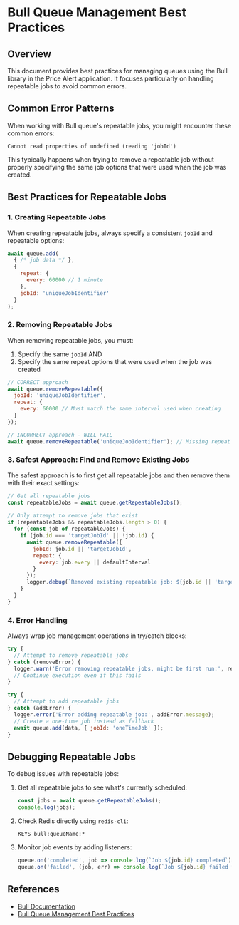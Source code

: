 # Bull Queue Management Best Practices

## Overview

This document provides best practices for managing queues using the Bull library in the Price Alert application. It focuses particularly on handling repeatable jobs to avoid common errors.

## Common Error Patterns

When working with Bull queue's repeatable jobs, you might encounter these common errors:

```
Cannot read properties of undefined (reading 'jobId')
```

This typically happens when trying to remove a repeatable job without properly specifying the same job options that were used when the job was created.

## Best Practices for Repeatable Jobs

### 1. Creating Repeatable Jobs

When creating repeatable jobs, always specify a consistent `jobId` and repeatable options:

```javascript
await queue.add(
  { /* job data */ },
  {
    repeat: {
      every: 60000 // 1 minute
    },
    jobId: 'uniqueJobIdentifier'
  }
);
```

### 2. Removing Repeatable Jobs

When removing repeatable jobs, you must:

1. Specify the same `jobId` AND
2. Specify the same repeat options that were used when the job was created

```javascript
// CORRECT approach
await queue.removeRepeatable({
  jobId: 'uniqueJobIdentifier',
  repeat: {
    every: 60000 // Must match the same interval used when creating
  }
});

// INCORRECT approach - WILL FAIL
await queue.removeRepeatable('uniqueJobIdentifier'); // Missing repeat options
```

### 3. Safest Approach: Find and Remove Existing Jobs

The safest approach is to first get all repeatable jobs and then remove them with their exact settings:

```javascript
// Get all repeatable jobs
const repeatableJobs = await queue.getRepeatableJobs();
  
// Only attempt to remove jobs that exist
if (repeatableJobs && repeatableJobs.length > 0) {
  for (const job of repeatableJobs) {
    if (job.id === 'targetJobId' || !job.id) {
      await queue.removeRepeatable({
        jobId: job.id || 'targetJobId',
        repeat: {
          every: job.every || defaultInterval
        }
      });
      logger.debug(`Removed existing repeatable job: ${job.id || 'targetJobId'}`);
    }
  }
}
```

### 4. Error Handling

Always wrap job management operations in try/catch blocks:

```javascript
try {
  // Attempt to remove repeatable jobs
} catch (removeError) {
  logger.warn('Error removing repeatable jobs, might be first run:', removeError);
  // Continue execution even if this fails
}

try {
  // Attempt to add repeatable jobs
} catch (addError) {
  logger.error('Error adding repeatable job:', addError.message);
  // Create a one-time job instead as fallback
  await queue.add(data, { jobId: 'oneTimeJob' });
}
```

## Debugging Repeatable Jobs

To debug issues with repeatable jobs:

1. Get all repeatable jobs to see what's currently scheduled:
   ```javascript
   const jobs = await queue.getRepeatableJobs();
   console.log(jobs);
   ```

2. Check Redis directly using `redis-cli`:
   ```
   KEYS bull:queueName:*
   ```

3. Monitor job events by adding listeners:
   ```javascript
   queue.on('completed', job => console.log(`Job ${job.id} completed`));
   queue.on('failed', (job, err) => console.log(`Job ${job.id} failed with error ${err.message}`));
   ```

## References

- [Bull Documentation](https://github.com/OptimalBits/bull/blob/master/REFERENCE.md)
- [Bull Queue Management Best Practices](https://github.com/OptimalBits/bull/blob/master/PATTERNS.md)
